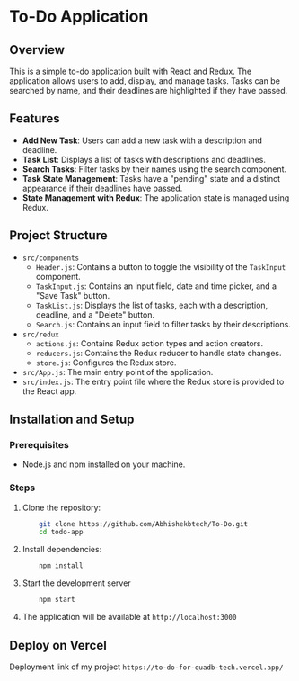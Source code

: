 # To-Do Application

## Overview

This is a simple to-do application built with React and Redux. The application allows users to add, display, and manage tasks. Tasks can be searched by name, and their deadlines are highlighted if they have passed.

## Features

- **Add New Task**: Users can add a new task with a description and deadline.
- **Task List**: Displays a list of tasks with descriptions and deadlines.
- **Search Tasks**: Filter tasks by their names using the search component.
- **Task State Management**: Tasks have a "pending" state and a distinct appearance if their deadlines have passed.
- **State Management with Redux**: The application state is managed using Redux.

## Project Structure

- `src/components`
  - `Header.js`: Contains a button to toggle the visibility of the `TaskInput` component.
  - `TaskInput.js`: Contains an input field, date and time picker, and a "Save Task" button.
  - `TaskList.js`: Displays the list of tasks, each with a description, deadline, and a "Delete" button.
  - `Search.js`: Contains an input field to filter tasks by their descriptions.
- `src/redux`
  - `actions.js`: Contains Redux action types and action creators.
  - `reducers.js`: Contains the Redux reducer to handle state changes.
  - `store.js`: Configures the Redux store.
- `src/App.js`: The main entry point of the application.
- `src/index.js`: The entry point file where the Redux store is provided to the React app.

## Installation and Setup

### Prerequisites

- Node.js and npm installed on your machine.

### Steps

1. Clone the repository:
    ```sh
        git clone https://github.com/Abhishekbtech/To-Do.git
        cd todo-app
    ```
2. Install dependencies:
    ```sh
        npm install
    ```
3. Start the development server
    ```sh
        npm start
    ```

4. The application will be available at `http://localhost:3000`

## Deploy on Vercel

Deployment link of my project `https://to-do-for-quadb-tech.vercel.app/`
